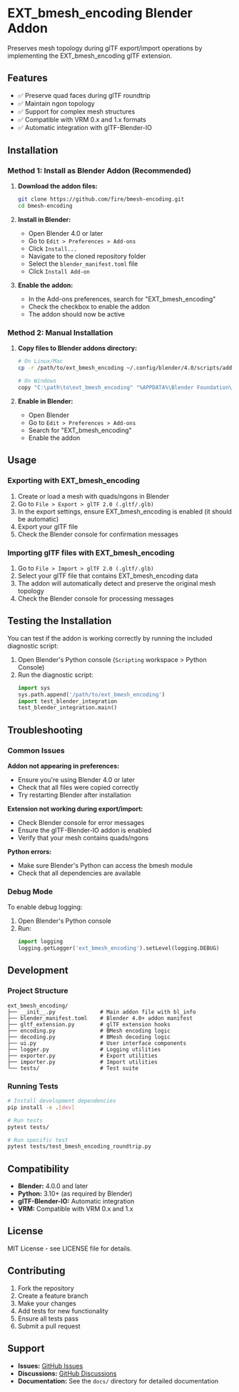 # EXT_bmesh_encoding Blender Addon

Preserves mesh topology during glTF export/import operations by implementing the EXT_bmesh_encoding glTF extension.

## Features

- ✅ Preserve quad faces during glTF roundtrip
- ✅ Maintain ngon topology
- ✅ Support for complex mesh structures
- ✅ Compatible with VRM 0.x and 1.x formats
- ✅ Automatic integration with glTF-Blender-IO

## Installation

### Method 1: Install as Blender Addon (Recommended)

1. **Download the addon files:**

   ```bash
   git clone https://github.com/fire/bmesh-encoding.git
   cd bmesh-encoding
   ```

2. **Install in Blender:**

   - Open Blender 4.0 or later
   - Go to `Edit > Preferences > Add-ons`
   - Click `Install...`
   - Navigate to the cloned repository folder
   - Select the `blender_manifest.toml` file
   - Click `Install Add-on`

3. **Enable the addon:**
   - In the Add-ons preferences, search for "EXT_bmesh_encoding"
   - Check the checkbox to enable the addon
   - The addon should now be active

### Method 2: Manual Installation

1. **Copy files to Blender addons directory:**

   ```bash
   # On Linux/Mac
   cp -r /path/to/ext_bmesh_encoding ~/.config/blender/4.0/scripts/addons/

   # On Windows
   copy "C:\path\to\ext_bmesh_encoding" "%APPDATA%\Blender Foundation\Blender\4.0\scripts\addons\"
   ```

2. **Enable in Blender:**
   - Open Blender
   - Go to `Edit > Preferences > Add-ons`
   - Search for "EXT_bmesh_encoding"
   - Enable the addon

## Usage

### Exporting with EXT_bmesh_encoding

1. Create or load a mesh with quads/ngons in Blender
2. Go to `File > Export > glTF 2.0 (.gltf/.glb)`
3. In the export settings, ensure EXT_bmesh_encoding is enabled (it should be automatic)
4. Export your glTF file
5. Check the Blender console for confirmation messages

### Importing glTF files with EXT_bmesh_encoding

1. Go to `File > Import > glTF 2.0 (.gltf/.glb)`
2. Select your glTF file that contains EXT_bmesh_encoding data
3. The addon will automatically detect and preserve the original mesh topology
4. Check the Blender console for processing messages

## Testing the Installation

You can test if the addon is working correctly by running the included diagnostic script:

1. Open Blender's Python console (`Scripting` workspace > Python Console)
2. Run the diagnostic script:
   ```python
   import sys
   sys.path.append('/path/to/ext_bmesh_encoding')
   import test_blender_integration
   test_blender_integration.main()
   ```

## Troubleshooting

### Common Issues

**Addon not appearing in preferences:**

- Ensure you're using Blender 4.0 or later
- Check that all files were copied correctly
- Try restarting Blender after installation

**Extension not working during export/import:**

- Check Blender console for error messages
- Ensure the glTF-Blender-IO addon is enabled
- Verify that your mesh contains quads/ngons

**Python errors:**

- Make sure Blender's Python can access the bmesh module
- Check that all dependencies are available

### Debug Mode

To enable debug logging:

1. Open Blender's Python console
2. Run:
   ```python
   import logging
   logging.getLogger('ext_bmesh_encoding').setLevel(logging.DEBUG)
   ```

## Development

### Project Structure

```
ext_bmesh_encoding/
├── __init__.py              # Main addon file with bl_info
├── blender_manifest.toml    # Blender 4.0+ addon manifest
├── gltf_extension.py        # glTF extension hooks
├── encoding.py              # BMesh encoding logic
├── decoding.py              # BMesh decoding logic
├── ui.py                    # User interface components
├── logger.py                # Logging utilities
├── exporter.py              # Export utilities
├── importer.py              # Import utilities
└── tests/                   # Test suite
```

### Running Tests

```bash
# Install development dependencies
pip install -e .[dev]

# Run tests
pytest tests/

# Run specific test
pytest tests/test_bmesh_encoding_roundtrip.py
```

## Compatibility

- **Blender:** 4.0.0 and later
- **Python:** 3.10+ (as required by Blender)
- **glTF-Blender-IO:** Automatic integration
- **VRM:** Compatible with VRM 0.x and 1.x

## License

MIT License - see LICENSE file for details.

## Contributing

1. Fork the repository
2. Create a feature branch
3. Make your changes
4. Add tests for new functionality
5. Ensure all tests pass
6. Submit a pull request

## Support

- **Issues:** [GitHub Issues](https://github.com/fire/bmesh-encoding/issues)
- **Discussions:** [GitHub Discussions](https://github.com/fire/bmesh-encoding/discussions)
- **Documentation:** See the `docs/` directory for detailed documentation
